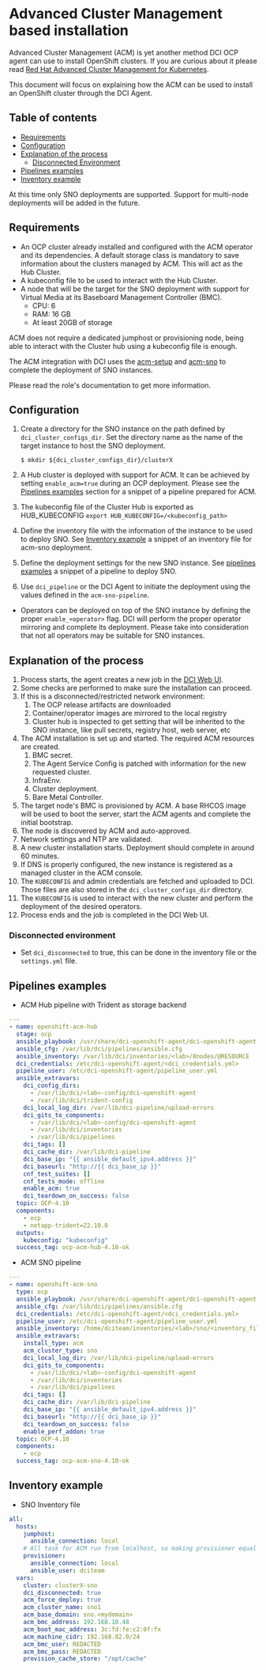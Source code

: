 # Advanced Cluster Management based installation

Advanced Cluster Management (ACM) is yet another method DCI OCP agent can use to install OpenShift clusters. If you are curious about it please read [Red Hat Advanced Cluster Management for Kubernetes](https://www.redhat.com/en/technologies/management/advanced-cluster-management).

This document will focus on explaining how the ACM can be used to install an OpenShift cluster through the DCI Agent.

## Table of contents

* [Requirements](#requirements)
* [Configuration](#configuration)
* [Explanation of the process](#explanation-of-the-process)
  * [Disconnected Environment](#disconnected-environment)
* [Pipelines examples](#pipelines-examples)
* [Inventory example](#inventory-example)

At this time only SNO deployments are supported. Support for multi-node deployments will be added in the future.

## Requirements

* An OCP cluster already installed and configured with the ACM operator and its dependencies. A default storage class is mandatory to save information about the clusters managed by ACM. This will act as the Hub Cluster.
* A kubeconfig file to be used to interact with the Hub Cluster.
* A node that will be the target for the SNO deployment with support for Virtual Media at its Baseboard Management Controller (BMC).
  * CPU: 6
  * RAM: 16 GB
  * At least 20GB of storage

ACM does not require a dedicated jumphost or provisioning node, being able to interact with the Cluster hub using a kubeconfig file is enough.

The ACM integration with DCI uses the [acm-setup](../roles/acm-setup/README.md) and [acm-sno](../roles/acm-sno/README.md) to complete the deployment of SNO instances.

Please read the role's documentation to get more information.

## Configuration

1. Create a directory for the SNO instance on the path defined by `dci_cluster_configs_dir`. Set the directory name as the name of the target instance to host the SNO deployment.

    ```ShellSession
    $ mkdir ${dci_cluster_configs_dir}/clusterX
    ```

1. A Hub cluster is deployed with support for ACM. It can be achieved by setting `enable_acm=true` during an OCP deployment. Please see the [Pipelines examples](#pipelines-examples) section for a snippet of a pipeline prepared for ACM.
1. The kubeconfig file of the Cluster Hub is exported as HUB_KUBECONFIG
`export HUB_KUBECONFIG=/<kubeconfig_path>`
1. Define the inventory file with the information of the instance to be used to deploy SNO. See [Inventory example](#inventory-example) a snippet of an inventory file for acm-sno deployment.
1. Define the deployment settings for the new SNO instance. See [pipelines examples](#pipelines-examples) a snippet of a pipeline to deploy SNO.

1. Use `dci_pipeline` or the DCI Agent to initiate the deployment using the values defined in the `acm-sno-pipeline`.

* Operators can be deployed on top of the SNO instance by defining the proper `enable_<operator>` flag. DCI will perform the proper operator mirroring and complete its deployment. Please take into consideration that not all operators may be suitable for SNO instances.

## Explanation of the process

1. Process starts, the agent creates a new job in the [DCI Web UI](https://www.distributed-ci.io/login).
1. Some checks are performed to make sure the installation can proceed.
1. If this is a disconnected/restricted network environment:
   1. The OCP release artifacts are downloaded
   1. Container/operator images are mirrored to the local registry
   1. Cluster hub is inspected to get setting that will be inherited to the SNO instance, like pull secrets, registry host, web server, etc
1. The ACM installation is set up and started. The required ACM resources are created.
   1. BMC secret.
   1. The Agent Service Config is patched with information for the new requested cluster.
   1. InfraEnv.
   1. Cluster deployment.
   1. Bare Metal Controller.
1. The target node's BMC is provisioned by ACM. A base RHCOS image will be used to boot the server, start the ACM agents and complete the initial bootstrap.
1. The node is discovered by ACM and auto-approved.
1. Network settings and NTP are validated.
1. A new cluster installation starts. Deployment should complete in around 60 minutes.
1. If DNS is properly configured, the new instance is registered as a managed cluster in the ACM console.
1. The `KUBECONFIG` and admin credentials are fetched and uploaded to DCI. Those files are also stored in the `dci_cluster_configs_dir` directory.
1. The `KUBECONFIG` is used to interact with the new cluster and perform the deployment of the desired operators.
1. Process ends and the job is completed in the DCI Web UI.

### Disconnected environment

* Set `dci_disconnected` to true, this can be done in the inventory file or the
  `settings.yml` file.

## Pipelines examples

* ACM Hub pipeline with Trident as storage backend

```yaml
---
- name: openshift-acm-hub
  stage: ocp
  ansible_playbook: /usr/share/dci-openshift-agent/dci-openshift-agent.yml
  ansible_cfg: /var/lib/dci/pipelines/ansible.cfg
  ansible_inventory: /var/lib/dci/inventories/<lab>/8nodes/@RESOURCE
  dci_credentials: /etc/dci-openshift-agent/<dci_credentials.yml>
  pipeline_user: /etc/dci-openshift-agent/pipeline_user.yml
  ansible_extravars:
    dci_config_dirs:
      - /var/lib/dci/<lab>-config/dci-openshift-agent
      - /var/lib/dci/trident-config
    dci_local_log_dir: /var/lib/dci-pipeline/upload-errors
    dci_gits_to_components:
      - /var/lib/dci/<lab>-config/dci-openshift-agent
      - /var/lib/dci/inventories
      - /var/lib/dci/pipelines
    dci_tags: []
    dci_cache_dir: /var/lib/dci-pipeline
    dci_base_ip: "{{ ansible_default_ipv4.address }}"
    dci_baseurl: "http://{{ dci_base_ip }}"
    cnf_test_suites: []
    cnf_tests_mode: offline
    enable_acm: true
    dci_teardown_on_success: false
  topic: OCP-4.10
  components:
    - ocp
    - netapp-trident=22.10.0
  outputs:
    kubeconfig: "kubeconfig"
  success_tag: ocp-acm-hub-4.10-ok
```

* ACM SNO pipeline

```yaml
---
- name: openshift-acm-sno
  type: ocp
  ansible_playbook: /usr/share/dci-openshift-agent/dci-openshift-agent.yml
  ansible_cfg: /var/lib/dci/pipelines/ansible.cfg
  dci_credentials: /etc/dci-openshift-agent/<dci_credentials.yml>
  pipeline_user: /etc/dci-openshift-agent/pipeline_user.yml
  ansible_inventory: /home/dciteam/inventories/<lab>/sno/<inventory_file.yml>
  ansible_extravars:
    install_type: acm
    acm_cluster_type: sno
    dci_local_log_dir: /var/lib/dci-pipeline/upload-errors
    dci_gits_to_components:
      - /var/lib/dci/<lab>-config/dci-openshift-agent
      - /var/lib/dci/inventories
      - /var/lib/dci/pipelines
    dci_tags: []
    dci_cache_dir: /var/lib/dci-pipeline
    dci_base_ip: "{{ ansible_default_ipv4.address }}"
    dci_baseurl: "http://{{ dci_base_ip }}"
    dci_teardown_on_success: false
    enable_perf_addon: true
  topic: OCP-4.10
  components:
    - ocp
  success_tag: ocp-acm-sno-4.10-ok
```

## Inventory example

* SNO Inventory file

```yaml
all:
  hosts:
    jumphost:
      ansible_connection: local
    # All task for ACM run from localhost, so making provisioner equal to localhost
    provisioner:
      ansible_connection: local
      ansible_user: dciteam
  vars:
    cluster: clusterX-sno
    dci_disconnected: true
    acm_force_deploy: true
    acm_cluster_name: sno1
    acm_base_domain: sno.<mydomain>
    acm_bmc_address: 192.168.10.48
    acm_boot_mac_address: 3c:fd:fe:c2:0f:fx
    acm_machine_cidr: 192.168.82.0/24
    acm_bmc_user: REDACTED
    acm_bmc_pass: REDACTED
    provision_cache_store: "/opt/cache"
```
